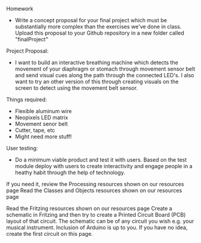 Homework
- Write a concept proposal for your final project which must be substantially more complex than the exercises 
we've done in class. Upload this proposal to your Github repository in a new folder called "finalProject"

Project Proposal:
- I want to build an interactive breathing machine which detects the movement of your 
 diaphragm or stomach through movement sensor belt and send visual cues along the path through 
 the connected LED's. I also want to try an other version of this through creating 
 visuals on the screen to detect using the movement belt sensor.
   
Things required:
- Flexible aluminum wire
- Neopixels LED matrix
- Movement senor belt
- Cutter, tape, etc
- Might need more stuff!
   
User testing: 
- Do a minimum viable product and test it with users.
 Based on the test module deploy with users to create interactivity and engage
 people in a heathy habit through the help of technology.
   
   
If you need it, review the Processing resources shown on our resources page
Read the Classes and Objects resources shown on our resources page

Read the Fritzing resources shown on our resources page
Create a schematic in Fritzing and then try to create a Printed Circuit Board (PCB) layout of that circuit. The schematic can be of any circuit you wish e.g. your musical instrument. Inclusion of Arduino is up to you. If you have no idea, create the first circuit on this page.
